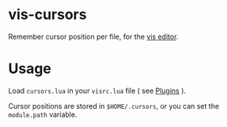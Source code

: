 # vis-cursors
Remember cursor position per file, for the [vis editor](https://github.com/martanne/vis).

# Usage
Load `cursors.lua` in your `visrc.lua` file ( see [Plugins](https://github.com/martanne/vis/wiki/Plugins) ).

Cursor positions are stored in `$HOME/.cursors`, or you can set the `module.path` variable.
